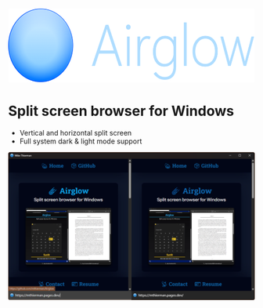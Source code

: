 <p align="center">
    <picture>
        <source media="(prefers-color-scheme: dark)" srcset="./data/banner_horizontal.png">
        <source media="(prefers-color-scheme: light)" srcset="./data/banner_horizontal.png">
        <img src="./data/banner_horizontal.png" height="150">
    </picture>
</p>

# Split screen browser for Windows

-   Vertical and horizontal split screen
-   Full system dark & light mode support

<p align="center">
    <picture>
        <source media="(prefers-color-scheme: dark)" srcset="./data/screenshot.png">
        <source media="(prefers-color-scheme: light)" srcset="./data/screenshot.png">
        <img src="./data/screenshot.png">
    </picture>
</p>
